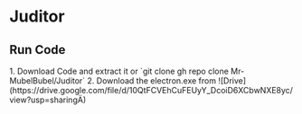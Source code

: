 # Juditor

<h2>Run Code</h2>
1. Download Code and extract it or `git clone gh repo clone Mr-MubelBubel/Juditor`
2. Download the electron.exe from ![Drive](https://drive.google.com/file/d/10QtFCVEhCuFEUyY_DcoiD6XCbwNXE8yc/view?usp=sharingÄ)
